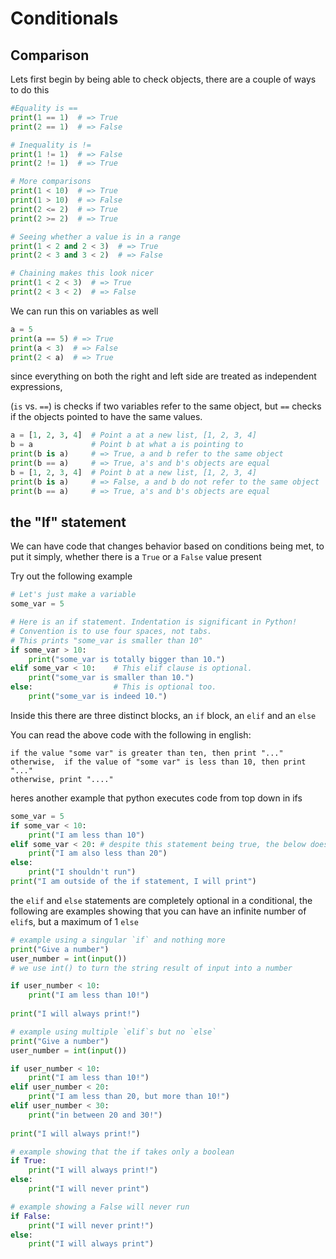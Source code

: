 # Conditionals

## Comparison

Lets first begin by being able to check objects, there are a couple of ways to do this

```py
#Equality is ==
print(1 == 1)  # => True
print(2 == 1)  # => False
```

```py
# Inequality is !=
print(1 != 1)  # => False
print(2 != 1)  # => True
```

```py
# More comparisons
print(1 < 10)  # => True
print(1 > 10)  # => False
print(2 <= 2)  # => True
print(2 >= 2)  # => True
```

```py
# Seeing whether a value is in a range
print(1 < 2 and 2 < 3)  # => True
print(2 < 3 and 3 < 2)  # => False
```

```py
# Chaining makes this look nicer
print(1 < 2 < 3)  # => True
print(2 < 3 < 2)  # => False
```

We can run this on variables as well

```py
a = 5
print(a == 5) # => True
print(a < 3)  # => False
print(2 < a)  # => True
```

since everything on both the right and left side are treated as independent expressions, 

 (`is` vs. `==`) is checks if two variables refer to the same object, but `==` checks
if the objects pointed to have the same values.

```py
a = [1, 2, 3, 4]  # Point a at a new list, [1, 2, 3, 4]
b = a             # Point b at what a is pointing to
print(b is a)     # => True, a and b refer to the same object
print(b == a)     # => True, a's and b's objects are equal
b = [1, 2, 3, 4]  # Point b at a new list, [1, 2, 3, 4]
print(b is a)     # => False, a and b do not refer to the same object
print(b == a)     # => True, a's and b's objects are equal
```

## the "If" statement

We can have code that changes behavior based on conditions being met, to put it simply, whether there is a `True` or a `False` value present

Try out the following example
```py
# Let's just make a variable
some_var = 5

# Here is an if statement. Indentation is significant in Python!
# Convention is to use four spaces, not tabs.
# This prints "some_var is smaller than 10"
if some_var > 10:
    print("some_var is totally bigger than 10.")
elif some_var < 10:    # This elif clause is optional.
    print("some_var is smaller than 10.")
else:                  # This is optional too.
    print("some_var is indeed 10.")
```

Inside this there are three distinct blocks, an `if` block, an `elif` and an `else`

You can read the above code with the following in english:
```py,norepl
if the value "some var" is greater than ten, then print "..."
otherwise,  if the value of "some var" is less than 10, then print "..."
otherwise, print "...."
```

heres another example that python executes code from top down in ifs
```py
some_var = 5
if some_var < 10:
	print("I am less than 10")
elif some_var < 20: # despite this statement being true, the below does not run
	print("I am also less than 20")
else:
	print("I shouldn't run")
print("I am outside of the if statement, I will print")
```

the `elif` and `else` statements are completely optional in a conditional, the following are examples showing that you can have an infinite number of `elif`s, but a maximum of 1 `else` 
```py
# example using a singular `if` and nothing more
print("Give a number")
user_number = int(input()) 
# we use int() to turn the string result of input into a number

if user_number < 10:
	print("I am less than 10!")
	
print("I will always print!")
```

```py
# example using multiple `elif`s but no `else`
print("Give a number")
user_number = int(input()) 

if user_number < 10:
	print("I am less than 10!")
elif user_number < 20:
	print("I am less than 20, but more than 10!")
elif user_number < 30:
	print("in between 20 and 30!")
	
print("I will always print!")
```

```py
# example showing that the if takes only a boolean
if True:
	print("I will always print!")
else:
	print("I will never print")
```

```py
# example showing a False will never run
if False:
	print("I will never print!")
else:
	print("I will always print")
```

